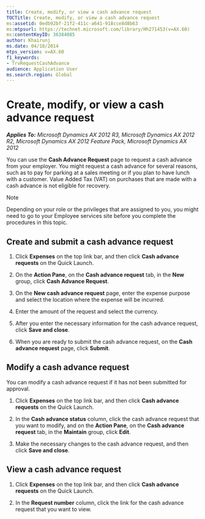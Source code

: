 ```yaml
---
title: Create, modify, or view a cash advance request
TOCTitle: Create, modify, or view a cash advance request
ms:assetid: 0edb92bf-21f2-411c-a641-918cce8d8b63
ms:mtpsurl: https://technet.microsoft.com/library/Hh271453(v=AX.60)
ms:contentKeyID: 36384085
author: Khairunj
ms.date: 04/18/2014
mtps_version: v=AX.60
f1_keywords:
- TrvRequestCashAdvance
audience: Application User
ms.search.region: Global
---
```


# Create, modify, or view a cash advance request 


_**Applies To:** Microsoft Dynamics AX 2012 R3, Microsoft Dynamics AX 2012 R2, Microsoft Dynamics AX 2012 Feature Pack, Microsoft Dynamics AX 2012_

You can use the **Cash Advance Request** page to request a cash advance from your employer. You might request a cash advance for several reasons, such as to pay for parking at a sales meeting or if you plan to have lunch with a customer. Value Added Tax (VAT) on purchases that are made with a cash advance is not eligible for recovery.


> [!NOTE]
> <P>Depending on your role or the privileges that are assigned to you, you might need to go to your Employee services site before you complete the procedures in this topic.</P>



## Create and submit a cash advance request

1.  Click **Expenses** on the top link bar, and then click **Cash advance requests** on the Quick Launch.

2.  On the **Action Pane**, on the **Cash advance request** tab, in the **New** group, click **Cash Advance Request**.

3.  On the **New cash advance request** page, enter the expense purpose and select the location where the expense will be incurred.

4.  Enter the amount of the request and select the currency.

5.  After you enter the necessary information for the cash advance request, click **Save and close**.

6.  When you are ready to submit the cash advance request, on the **Cash advance request** page, click **Submit**.

## Modify a cash advance request

You can modify a cash advance request if it has not been submitted for approval.

1.  Click **Expenses** on the top link bar, and then click **Cash advance requests** on the Quick Launch.

2.  In the **Cash advance status** column, click the cash advance request that you want to modify, and on the **Action Pane**, on the **Cash advance request** tab, in the **Maintain** group, click **Edit**.

3.  Make the necessary changes to the cash advance request, and then click **Save and close**.

## View a cash advance request

1.  Click **Expenses** on the top link bar, and then click **Cash advance requests** on the Quick Launch.

2.  In the **Request number** column, click the link for the cash advance request that you want to view.

  


